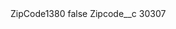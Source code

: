 <?xml version="1.0" encoding="UTF-8"?>
<CustomMetadata xmlns="http://soap.sforce.com/2006/04/metadata" xmlns:xsi="http://www.w3.org/2001/XMLSchema-instance" xmlns:xsd="http://www.w3.org/2001/XMLSchema">
    <label>ZipCode1380</label>
    <protected>false</protected>
    <values>
        <field>Zipcode__c</field>
        <value xsi:type="xsd:string">30307</value>
    </values>
</CustomMetadata>

